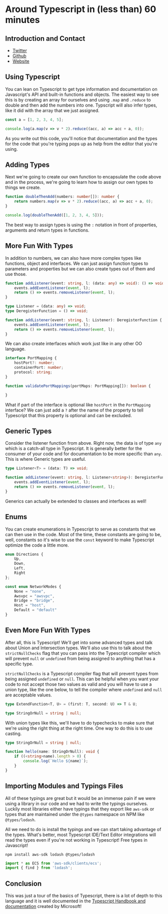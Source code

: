 # Around Typescript in (less than) 60 minutes

## Introduction and Contact

* [Twitter](https://twitter.com/YashdalfTheGray)
* [Github](https://github.com/YashdalfTheGray)
* [Website](https://yashkulshrestha.carrd.co/)

## Using Typescript

You can lean on Typescript to get type information and documentation on Javascript's API and built-in functions and objects. The easiest way to see this is by creating an array for ourselves and using `.map` and `.reduce` to double and then add the numbers into one. Typscript will also infer types, like it did with the array that we just assigned. 

```typescript
const a = [1, 2, 3, 4, 5];

console.log(a.map(v => v * 2).reduce((acc, a) => acc + a, 0));
```

As you write out this code, you'll notice that documentation and the types for the code that you're typing pops up as help from the editor that you're using. 

## Adding Types

Next we're going to create our own function to encapsulate the code above and in the process, we're going to learn how to assign our own types to things we create.  

```typescript
function doubleThenAdd(numbers: number[]): number {
    return numbers.map(v => v * 2).reduce((acc, a) => acc + a, 0);
}

console.log(doubleThenAdd([1, 2, 3, 4, 5]));
```

The best way to assign types is using the `:` notation in front of properties, arguments and return types in functions.

## More Fun With Types

In addition to numbers, we can also have more complex types like functions, object and interfaces. We can just assign function types to parameters and properties but we can also create types out of them and use those. 

```typescript
function addListener(event: string, l: (data: any) => void): () => void {
    events.addEventListener(event, l);
    return () => events.removeListener(event, l);
}

type Listener = (data: any) => void;
type DeregisterFunction = () => void;

function addListener(event: string, l: Listener): DeregisterFunction {
    events.addEventListener(event, l);
    return () => events.removeListener(event, l);
}
```

We can also create interfaces which work just like in any other OO language. 

```typescript
interface PortMapping {
    hostPort?: number;
    containerPort: number;
    protocol: string;
}

function validatePortMappings(portMaps: PortMapping[]): boolean {

}
```

What if part of the interface is optional like `hostPort` in the `PortMapping` interface? We can just add a `?` after the name of the property to tell Typescript that this property is optional and can be excluded. 

## Generic Types

Consider the listener function from above. Right now, the data is of type `any` which is a catch-all type in Typescript. It is generally better for the consumer of your code and for documentation to be more specific than `any`. This is where Generic types are useful.

```typescript
type Listener<T> = (data: T) => void;

function addListener(event: string, l: Listener<string>): DeregisterFunction {
    events.addEventListener(event, l);
    return () => events.removeListener(event, l);
}
```

Generics can actually be extended to classes and interfaces as well!

## Enums

You can create enumerations in Typescript to serve as constants that we can then use in the code. Most of the time, these constants are going to be, well, constants so it's wise to use the `const` keyword to make Typescript optimize the code a little more. 

```typescript
enum Directions {
    Up,
    Down,
    Left,
    Right
};

const enum NetworkModes {
    None = "none",
    Awsvpc = "awsvpc",
    Bridge = "bridge",
    Host = "host",
    Default = "default"
}
```

## Even More Fun With Types

After all, this is Typescript! We'll get into some advanced types and talk about Union and Intersection types. We'll also use this to talk about the `strictNullChecks` flag that you can pass into the Typescript compiler which will prevent `null` or `undefined` from being assigned to anything that has a specific type. 

`strictNullChecks` is a Typescript compiler flag that will prevent types from being assigned `undefined` or `null`. This can be helpful when you want your code to not accept those two values as valid and you will have to use a union type, like the one below, to tell the compiler where `undefined` and `null` are acceptable values. 

```typescript
type ExtendFunction<T, U> = (first: T, second: U) => T & U;

type StringOrNull = string | null;
```

With union types like this, we'll have to do typechecks to make sure that we're using the right thing at the right time. One way to do this is to use casting.

```typescript
type StringOrNull = string | null;

function hello(name: StringOrNull): void {
    if ((<string>name).length > 0) {
        console.log(`Hello ${name}`);
    }
}
```

## Importing Modules and Typings Files

All of these typings are great but it would be an immense pain if we were using a library in our code and we had to write the typings ourselves. Luckily most libraries either have typings that they export like `aws-sdk` or types that are maintained under the `@types` namespace on NPM like `@types/lodash`. 

All we need to do is install the typings and we can start taking advantage of the types. What's better, most Typescript IDE/Text Editor integrations will read the types even if you're not working in Typescript! Free types in Javascript!

```shell
npm install aws-sdk lodash @types/lodash
```

```typescript
import * as ECS from 'aws-sdk/clients/ecs';
import { find } from 'lodash';
```

## Conclusion

This was just a tour of the basics of Typescript, there is a lot of depth to this language and it is well documented in the [Typescript Handbook and documentation](https://www.typescriptlang.org/docs/home.html) created by Microsoft!